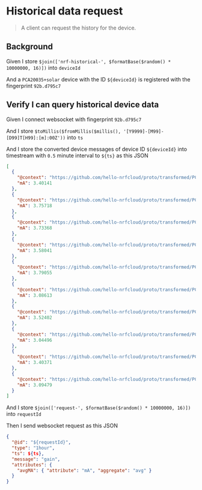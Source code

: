 # Historical data request

> A client can request the history for the device.

## Background

Given I store
`$join(['nrf-historical-', $formatBase($random() * 10000000, 16)])` into
`deviceId`

And a `PCA20035+solar` device with the ID `${deviceId}` is registered with the
fingerprint `92b.d795c7`

## Verify I can query historical device data

Given I connect websocket with fingerprint `92b.d795c7`

And I store
`$toMillis($fromMillis($millis(), '[Y9999]-[M99]-[D99]T[H99]:[m]:00Z'))` into
`ts`

And I store the converted device messages of device ID `${deviceId}` into
timestream with `0.5` minute interval to `${ts}` as this JSON

```json
[
  {
    "@context": "https://github.com/hello-nrfcloud/proto/transformed/PCA20035%2Bsolar/gain",
    "mA": 3.40141
  },
  {
    "@context": "https://github.com/hello-nrfcloud/proto/transformed/PCA20035%2Bsolar/gain",
    "mA": 3.75718
  },
  {
    "@context": "https://github.com/hello-nrfcloud/proto/transformed/PCA20035%2Bsolar/gain",
    "mA": 3.73368
  },
  {
    "@context": "https://github.com/hello-nrfcloud/proto/transformed/PCA20035%2Bsolar/gain",
    "mA": 3.58041
  },
  {
    "@context": "https://github.com/hello-nrfcloud/proto/transformed/PCA20035%2Bsolar/gain",
    "mA": 3.79055
  },
  {
    "@context": "https://github.com/hello-nrfcloud/proto/transformed/PCA20035%2Bsolar/gain",
    "mA": 3.08613
  },
  {
    "@context": "https://github.com/hello-nrfcloud/proto/transformed/PCA20035%2Bsolar/gain",
    "mA": 3.52402
  },
  {
    "@context": "https://github.com/hello-nrfcloud/proto/transformed/PCA20035%2Bsolar/gain",
    "mA": 3.04496
  },
  {
    "@context": "https://github.com/hello-nrfcloud/proto/transformed/PCA20035%2Bsolar/gain",
    "mA": 3.40371
  },
  {
    "@context": "https://github.com/hello-nrfcloud/proto/transformed/PCA20035%2Bsolar/gain",
    "mA": 3.09479
  }
]
```

And I store `$join(['request-', $formatBase($random() * 10000000, 16)])` into
`requestId`

Then I send websocket request as this JSON

```json
{
  "@id": "${requestId}",
  "type": "1hour",
  "ts": ${ts},
  "message": "gain",
  "attributes": {
    "avgMA": { "attribute": "mA", "aggregate": "avg" }
  }
}
```
